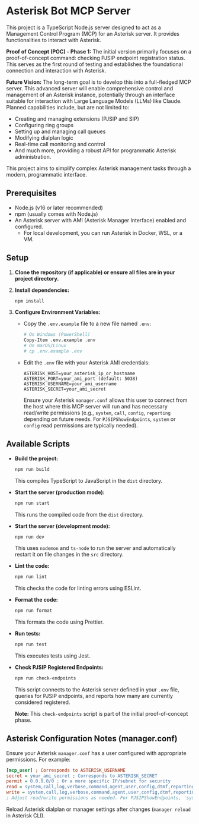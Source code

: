 # Asterisk Bot MCP Server

This project is a TypeScript Node.js server designed to act as a Management Control Program (MCP) for an Asterisk server. It provides functionalities to interact with Asterisk.

**Proof of Concept (POC) - Phase 1:**
The initial version primarily focuses on a proof-of-concept command: checking PJSIP endpoint registration status. This serves as the first round of testing and establishes the foundational connection and interaction with Asterisk.

**Future Vision:**
The long-term goal is to develop this into a full-fledged MCP server. This advanced server will enable comprehensive control and management of an Asterisk instance, potentially through an interface suitable for interaction with Large Language Models (LLMs) like Claude. Planned capabilities include, but are not limited to:

- Creating and managing extensions (PJSIP and SIP)
- Configuring ring groups
- Setting up and managing call queues
- Modifying dialplan logic
- Real-time call monitoring and control
- And much more, providing a robust API for programmatic Asterisk administration.

This project aims to simplify complex Asterisk management tasks through a modern, programmatic interface.

## Prerequisites

- Node.js (v16 or later recommended)
- npm (usually comes with Node.js)
- An Asterisk server with AMI (Asterisk Manager Interface) enabled and configured.
  - For local development, you can run Asterisk in Docker, WSL, or a VM.

## Setup

1.  **Clone the repository (if applicable) or ensure all files are in your project directory.**

2.  **Install dependencies:**

    ```bash
    npm install
    ```

3.  **Configure Environment Variables:**
    - Copy the `.env.example` file to a new file named `.env`:
      ```bash
      # On Windows (PowerShell)
      Copy-Item .env.example .env
      # On macOS/Linux
      # cp .env.example .env
      ```
    - Edit the `.env` file with your Asterisk AMI credentials:
      ```env
      ASTERISK_HOST=your_asterisk_ip_or_hostname
      ASTERISK_PORT=your_ami_port (default: 5038)
      ASTERISK_USERNAME=your_ami_username
      ASTERISK_SECRET=your_ami_secret
      ```
      Ensure your Asterisk `manager.conf` allows this user to connect from the host where this MCP server will run and has necessary read/write permissions (e.g., `system`, `call`, `config`, `reporting` depending on future needs. For `PJSIPShowEndpoints`, `system` or `config` read permissions are typically needed).

## Available Scripts

- **Build the project:**

  ```bash
  npm run build
  ```

  This compiles TypeScript to JavaScript in the `dist` directory.

- **Start the server (production mode):**

  ```bash
  npm run start
  ```

  This runs the compiled code from the `dist` directory.

- **Start the server (development mode):**

  ```bash
  npm run dev
  ```

  This uses `nodemon` and `ts-node` to run the server and automatically restart it on file changes in the `src` directory.

- **Lint the code:**

  ```bash
  npm run lint
  ```

  This checks the code for linting errors using ESLint.

- **Format the code:**

  ```bash
  npm run format
  ```

  This formats the code using Prettier.

- **Run tests:**

  ```bash
  npm run test
  ```

  This executes tests using Jest.

- **Check PJSIP Registered Endpoints:**

  ```bash
  npm run check-endpoints
  ```

  This script connects to the Asterisk server defined in your `.env` file, queries for PJSIP endpoints, and reports how many are currently considered registered.

  **Note:** This `check-endpoints` script is part of the initial proof-of-concept phase.

## Asterisk Configuration Notes (manager.conf)

Ensure your Asterisk `manager.conf` has a user configured with appropriate permissions. For example:

```ini
[mcp_user] ; Corresponds to ASTERISK_USERNAME
secret = your_ami_secret ; Corresponds to ASTERISK_SECRET
permit = 0.0.0.0/0 ; Or a more specific IP/subnet for security
read = system,call,log,verbose,command,agent,user,config,dtmf,reporting,cdr,dialplan,originate
write = system,call,log,verbose,command,agent,user,config,dtmf,reporting,cdr,dialplan,originate
; Adjust read/write permissions as needed. For PJSIPShowEndpoints, 'system' or 'config' read is usually sufficient.
```

Reload Asterisk dialplan or manager settings after changes (`manager reload` in Asterisk CLI).
